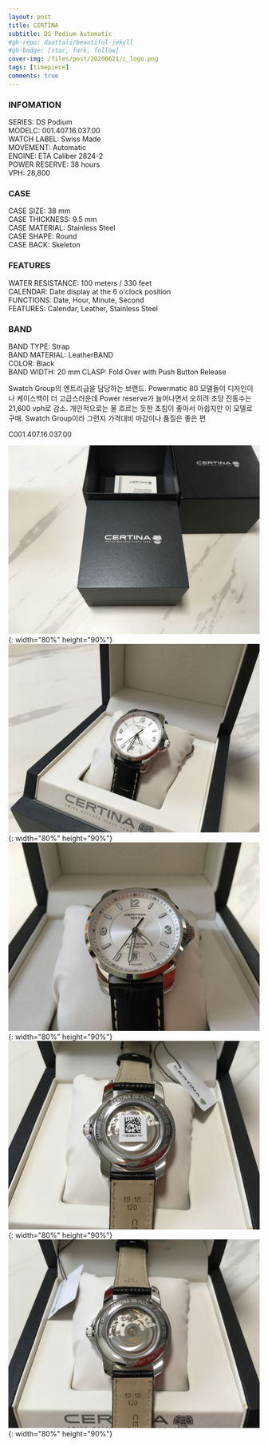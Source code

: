```yaml
---
layout: post
title: CERTINA
subtitle: DS Podium Automatic
#gh-repo: daattali/beautiful-jekyll
#gh-badge: [star, fork, follow]
cover-img: /files/post/20200621/c_logo.png
tags: [timepiece]
comments: true
---
```


### INFOMATION
SERIES: DS Podium  
MODELC: 001.407.16.037.00  
WATCH LABEL: Swiss Made  
MOVEMENT: Automatic  
ENGINE: ETA Caliber 2824-2  
POWER RESERVE: 38 hours  
VPH: 28,800  

### CASE
CASE SIZE: 38 mm  
CASE THICKNESS: 9.5 mm  
CASE MATERIAL: Stainless Steel  
CASE SHAPE: Round  
CASE BACK: Skeleton  

### FEATURES
WATER RESISTANCE: 100 meters / 330 feet  
CALENDAR: Date display at the 6 o'clock position  
FUNCTIONS: Date, Hour, Minute, Second  
FEATURES: Calendar, Leather, Stainless Steel  

### BAND
BAND TYPE: Strap  
BAND MATERIAL: LeatherBAND  
COLOR: Black  
BAND WIDTH: 20 mm
CLASP: Fold Over with Push Button Release  

Swatch Group의 엔트리급을 담당하는 브랜드. Powermatic 80 모델들이 디자인이나 케이스백이 더 고급스러운데 Power reserve가 늘어나면서 오히려 초당 진동수는 21,600 vph로 감소. 개인적으로는 물 흐르는 듯한 초침이 좋아서 아쉽지만 이 모델로 구매. Swatch Group이라 그런지 가격대비 마감이나 품질은 좋은 편

C001.407.16.037.00

![title](/files/post/20200621/c_1.jpeg){: width="80%" height="90%"}
![title](/files/post/20200621/c_2.jpeg){: width="80%" height="90%"}
![title](/files/post/20200621/c_3.jpeg){: width="80%" height="90%"}
![title](/files/post/20200621/c_4.jpeg){: width="80%" height="90%"}
![title](/files/post/20200621/c_5.jpeg){: width="80%" height="90%"}
